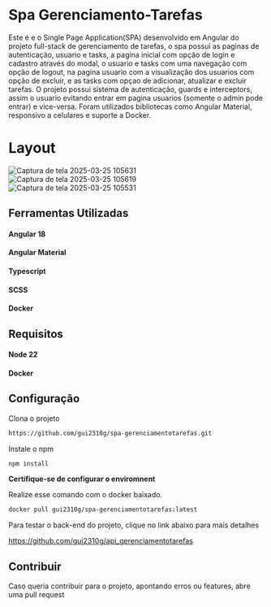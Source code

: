 # Spa Gerenciamento-Tarefas

Este é e o Single Page Application(SPA) desenvolvido em Angular  do projeto full-stack de gerenciamento de tarefas, o spa possui as paginas de autenticação, usuario e tasks, a pagina inicial com opção de login e cadastro através do modal, o usuario e tasks com uma navegação com opção de logout, na pagina usuario com a visualização dos usuarios com opção de excluir, e as tasks com opçao de adicionar, atualizar e excluir tarefas. O projeto possui sistema de autenticação, guards e interceptors, assim o usuario evitando entrar em pagina usuarios (somente o admin pode entrar) e vice-versa. Foram utilizados bibliotecas como Angular Material, responsivo a celulares e suporte a Docker.

# Layout 
![Captura de tela 2025-03-25 105631](https://github.com/user-attachments/assets/4edb5fc1-f03e-459e-a823-f151e66e595e)
![Captura de tela 2025-03-25 105619](https://github.com/user-attachments/assets/f3283c9e-6907-421f-b9c4-4a4c4ff8ad66)
![Captura de tela 2025-03-25 105531](https://github.com/user-attachments/assets/96fa8c6a-2738-41a0-9bc1-1a53bf768244)


## Ferramentas Utilizadas

#### Angular 18
#### Angular Material 
#### Typescript
#### SCSS 
#### Docker


## Requisitos

#### Node 22
#### Docker


## Configuração

Clona o projeto

```bash
https://github.com/gui2310g/spa-gerenciamentotarefas.git
```

Instale o npm

```bash
npm install
```

**Certifique-se de configurar o enviromnent**

Realize esse comando com o docker baixado.


```bash
docker pull gui2310g/spa-gerenciamentotarefas:latest
```

Para testar o back-end do projeto, clique no link abaixo para mais detalhes

https://github.com/gui2310g/api_gerenciamentotarefas

## Contribuir

Caso queria contribuir para o projeto, apontando erros ou features, abre uma pull request